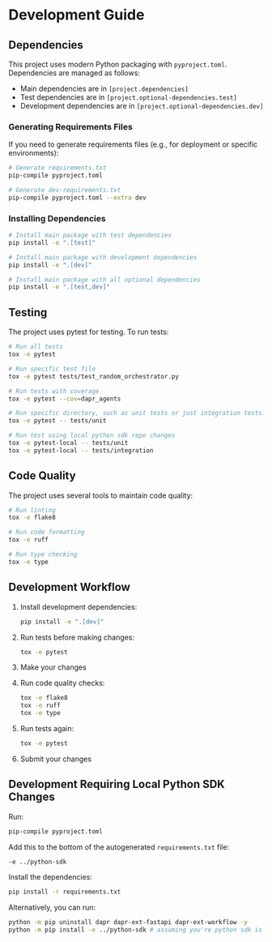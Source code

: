 # Development Guide

## Dependencies

This project uses modern Python packaging with `pyproject.toml`. Dependencies are managed as follows:

- Main dependencies are in `[project.dependencies]`
- Test dependencies are in `[project.optional-dependencies.test]`
- Development dependencies are in `[project.optional-dependencies.dev]`

### Generating Requirements Files

If you need to generate requirements files (e.g., for deployment or specific environments):

```bash
# Generate requirements.txt
pip-compile pyproject.toml

# Generate dev-requirements.txt
pip-compile pyproject.toml --extra dev
```

### Installing Dependencies

```bash
# Install main package with test dependencies
pip install -e ".[test]"

# Install main package with development dependencies
pip install -e ".[dev]"

# Install main package with all optional dependencies
pip install -e ".[test,dev]"
```

## Testing

The project uses pytest for testing. To run tests:

```bash
# Run all tests
tox -e pytest

# Run specific test file
tox -e pytest tests/test_random_orchestrator.py

# Run tests with coverage
tox -e pytest --cov=dapr_agents

# Run specific directory, such as unit tests or just integration tests:
tox -e pytest -- tests/unit

# Run test using local python sdk repo changes
tox -e pytest-local -- tests/unit
tox -e pytest-local -- tests/integration
```


## Code Quality

The project uses several tools to maintain code quality:

```bash
# Run linting
tox -e flake8

# Run code formatting
tox -e ruff

# Run type checking
tox -e type
```

## Development Workflow

1. Install development dependencies:
   ```bash
   pip install -e ".[dev]"
   ```

2. Run tests before making changes:
   ```bash
   tox -e pytest
   ```

3. Make your changes

4. Run code quality checks:
   ```bash
   tox -e flake8
   tox -e ruff
   tox -e type
   ```

5. Run tests again:
   ```bash
   tox -e pytest
   ```

6. Submit your changes

## Development Requiring Local Python SDK Changes
Run:

```bash
pip-compile pyproject.toml
```

Add this to the bottom of the autogenerated `requirements.txt` file:
```bash
-e ../python-sdk
```

Install the dependencies:
```bash
pip install -r requirements.txt
```

Alternatively, you can run:
```bash
python -m pip uninstall dapr dapr-ext-fastapi dapr-ext-workflow -y
python -m pip install -e ../python-sdk # assuming you're python sdk is one directory back
```
